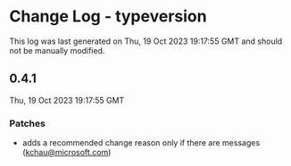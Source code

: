 # Change Log - typeversion

This log was last generated on Thu, 19 Oct 2023 19:17:55 GMT and should not be manually modified.

<!-- Start content -->

## 0.4.1

Thu, 19 Oct 2023 19:17:55 GMT

### Patches

- adds a recommended change reason only if there are messages (kchau@microsoft.com)
